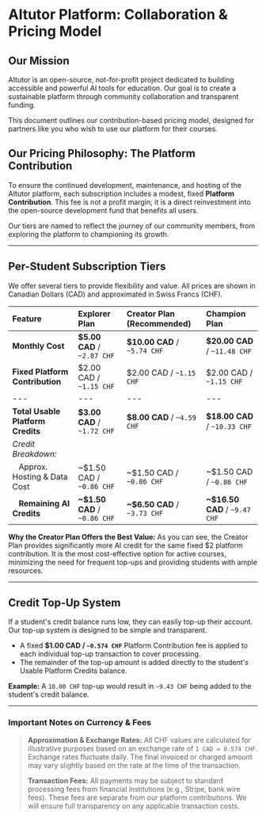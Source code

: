 # AItutor Platform: Collaboration & Pricing Model

## Our Mission

AItutor is an open-source, not-for-profit project dedicated to building accessible and powerful AI tools for education. Our goal is to create a sustainable platform through community collaboration and transparent funding.

This document outlines our contribution-based pricing model, designed for partners like you who wish to use our platform for their courses.

## Our Pricing Philosophy: The Platform Contribution

To ensure the continued development, maintenance, and hosting of the AItutor platform, each subscription includes a modest, fixed **Platform Contribution**. This fee is not a profit margin; it is a direct reinvestment into the open-source development fund that benefits all users.

Our tiers are named to reflect the journey of our community members, from exploring the platform to championing its growth.

---

## Per-Student Subscription Tiers

We offer several tiers to provide flexibility and value. All prices are shown in Canadian Dollars (CAD) and approximated in Swiss Francs (CHF).

| Feature | **Explorer Plan** | **Creator Plan (Recommended)** | **Champion Plan** |
| :--- | :--- | :--- | :--- |
| **Monthly Cost** | **$5.00 CAD** / `~2.87 CHF` | **$10.00 CAD** / `~5.74 CHF` | **$20.00 CAD** / `~11.48 CHF` |
| **Fixed Platform Contribution** | $2.00 CAD / `~1.15 CHF` | $2.00 CAD / `~1.15 CHF` | $2.00 CAD / `~1.15 CHF` |
| --- | --- | --- | --- |
| **Total Usable Platform Credits** | **$3.00 CAD** / `~1.72 CHF` | **$8.00 CAD** / `~4.59 CHF` | **$18.00 CAD** / `~10.33 CHF` |
| _Credit Breakdown:_ | | | |
| &nbsp;&nbsp;&nbsp;Approx. Hosting & Data Cost | ~$1.50 CAD / `~0.86 CHF` | ~$1.50 CAD / `~0.86 CHF` | ~$1.50 CAD / `~0.86 CHF` |
| &nbsp;&nbsp;&nbsp;**Remaining AI Credits** | **~$1.50 CAD** / `~0.86 CHF` | **~$6.50 CAD** / `~3.73 CHF` | **~$16.50 CAD** / `~9.47 CHF` |

**Why the Creator Plan Offers the Best Value:** As you can see, the Creator Plan provides significantly more AI credit for the same fixed $2 platform contribution. It is the most cost-effective option for active courses, minimizing the need for frequent top-ups and providing students with ample resources.

---

## Credit Top-Up System

If a student's credit balance runs low, they can easily top-up their account. Our top-up system is designed to be simple and transparent.

*   A fixed **$1.00 CAD / `~0.574 CHF`** Platform Contribution fee is applied to each individual top-up transaction to cover processing.
*   The remainder of the top-up amount is added directly to the student's Usable Platform Credits balance.

**Example:** A `10.00 CHF` top-up would result in `~9.43 CHF` being added to the student's credit balance.

---

### **Important Notes on Currency & Fees**

> **Approximation & Exchange Rates:** All CHF values are calculated for illustrative purposes based on an exchange rate of `1 CAD = 0.574 CHF`. Exchange rates fluctuate daily. The final invoiced or charged amount may vary slightly based on the rate at the time of the transaction.
>
> **Transaction Fees:** All payments may be subject to standard processing fees from financial institutions (e.g., Stripe, bank wire fees). These fees are separate from our platform contributions. We will ensure full transparency on any applicable transaction costs.
